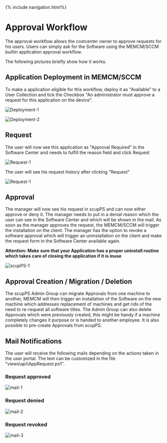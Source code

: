 {% include navigation.html%}

# Approval Workflow
The approval workflow allows the costcenter owner to approve requests for his users.
Users can simply ask for the Software using the MEMCM/SCCM builtin application approval workflow.

The following pictures briefly show how it works.

## Application Deployment in MEMCM/SCCM
To make a application eligible for this workflow, deploy it as "Available" to a User Collection and tick the Checkbox "An administrator must approve a request for this application on the device".

![Deployment-1](https://raw.githubusercontent.com/RobinBeismann/scupPS/master/docs/images/app_deploy_1.png)

![Deployment-2](https://raw.githubusercontent.com/RobinBeismann/scupPS/master/docs/images/app_deploy_2.png)

## Request
The user will now see this application as "Approval Required" in the Software Center and needs to fulfill the reason field and click Request

![Request-1](https://raw.githubusercontent.com/RobinBeismann/scupPS/master/docs/images/softwarecenter_request.png)

The user will see his request history after clicking "Request"

![Request-1](https://raw.githubusercontent.com/RobinBeismann/scupPS/master/docs/images/softwarecenter_requested.png)

## Approval
The manager will now see his request in scupPS and can now either approve or deny it. The manager needs to put in a denial reason which the user can see in the Software Center and which will be shown in the mail.
As soon as the manager approves the request, the MEMCM/SCCM will trigger the installation on the client.
The manager has the option to revoke a software approval which will trigger an uninstallation on the client and make the request form in the Software Center available again.

**Attention: Make sure that your Application has a proper uninstall routine which takes care of closing the application if it is inuse**


![scupPS-1](https://raw.githubusercontent.com/RobinBeismann/scupPS/master/docs/images/scupPS_pendingRequest.png)

## Approval Creation / Migration / Deletion
The scupPS Admin Group can migrate Approvals from one machine to another, MEMCM will then trigger an installation of the Software on the new machine which addresses replacement of machines and get rids of the need to re-request all software titles.
The Admin Group can also delete Approvals which were previously created, this might be handy if a machine completely changes it purpose or is handed to another employee.
It is also possible to pre-create Approvals from scupPS.

## Mail Notifications
The user will receive the following mails depending on the actions taken in the user portal.
The text can be customized in the file "views\api\AppRequest.ps1".

### Request approved
![mail-1](https://raw.githubusercontent.com/RobinBeismann/scupPS/master/docs/images/mail_approved.png)
### Request denied
![mail-2](https://raw.githubusercontent.com/RobinBeismann/scupPS/master/docs/images/mail_denied.png)
### Request revoked
![mail-3](https://raw.githubusercontent.com/RobinBeismann/scupPS/master/docs/images/mail_revoked.png)